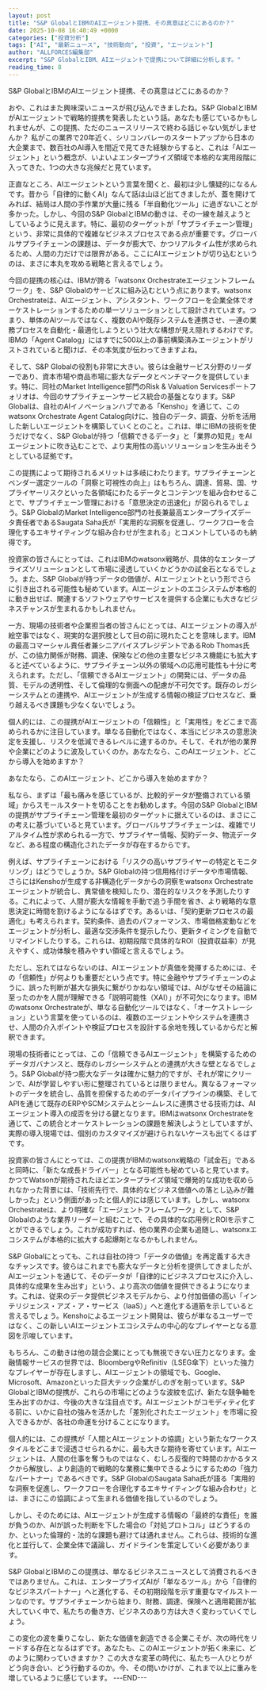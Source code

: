 ```yaml
---
layout: post
title: "S&P GlobalとIBMのAIエージェント提携、その真意はどこにあるのか？"
date: 2025-10-08 16:40:49 +0000
categories: ["投資分析"]
tags: ["AI", "最新ニュース", "技術動向", "投資", "エージェント"]
author: "ALLFORCES編集部"
excerpt: "S&P GlobalとIBM、AIエージェントで提携について詳細に分析します。"
reading_time: 8
---
```


S&P GlobalとIBMのAIエージェント提携、その真意はどこにあるのか？

おや、これはまた興味深いニュースが飛び込んできましたね。S&P GlobalとIBMがAIエージェントで戦略的提携を発表したという話。あなたも感じているかもしれませんが、この提携、ただのニュースリリースで終わる話じゃない気がしませんか？ 私がこの業界で20年近く、シリコンバレーのスタートアップから日本の大企業まで、数百社のAI導入を間近で見てきた経験からすると、これは「AIエージェント」という概念が、いよいよエンタープライズ領域で本格的な実用段階に入ってきた、1つの大きな兆候だと見ています。

正直なところ、AIエージェントという言葉を聞くと、最初は少し懐疑的になるんです。昔から「自律的に動くAI」なんて話は山ほど出てきましたが、蓋を開けてみれば、結局は人間の手作業が大量に残る「半自動化ツール」に過ぎないことが多かった。しかし、今回のS&P GlobalとIBMの動きは、その一線を越えようとしているように見えます。特に、最初のターゲットが「サプライチェーン管理」という、非常に具体的で複雑なビジネスプロセスである点が重要です。グローバルサプライチェーンの課題は、データが膨大で、かつリアルタイム性が求められるため、人間の力だけでは限界がある。ここにAIエージェントが切り込むというのは、まさに本丸を攻める戦略と言えるでしょう。

今回の提携の核心は、IBMが誇る「watsonx Orchestrateエージェントフレームワーク」を、S&P Globalのサービスに組み込むという点にあります。watsonx Orchestrateは、AIエージェント、アシスタント、ワークフローを企業全体でオーケストレーションするための単一ソリューションとして設計されています。つまり、単体のAIツールではなく、複数のAIや既存システムを連携させ、一連の業務プロセスを自動化・最適化しようという壮大な構想が見え隠れするわけです。IBMの「Agent Catalog」にはすでに500以上の事前構築済みエージェントがリストされていると聞けば、その本気度が伝わってきますよね。

そして、S&P Globalの役割も非常に大きい。彼らは金融サービス分野のリーダーであり、資本市場や商品市場に膨大なデータとベンチマークを提供しています。特に、同社のMarket Intelligence部門のRisk & Valuation Servicesポートフォリオは、今回のサプライチェーンサービス統合の基盤となります。S&P Globalは、自社のAIイノベーションハブである「Kensho」を通じて、このwatsonx Orchestrate Agent Catalog向けに、独自のデータ、調査、分析を活用した新しいエージェントを構築していくとのこと。これは、単にIBMの技術を使うだけでなく、S&P Globalが持つ「信頼できるデータ」と「業界の知見」をAIエージェントに吹き込むことで、より実用性の高いソリューションを生み出そうとしている証拠です。

この提携によって期待されるメリットは多岐にわたります。サプライチェーンとベンダー選定ツールの「洞察と可視性の向上」はもちろん、調達、貿易、国、サプライヤーリスクといった各領域にわたるデータとコンテンツを組み合わせることで、サプライチェーン管理における「意思決定の迅速化」が図られるでしょう。S&P GlobalのMarket Intelligence部門の社長兼最高エンタープライズデータ責任者であるSaugata Saha氏が「実用的な洞察を促進し、ワークフローを合理化するエキサイティングな組み合わせが生まれる」とコメントしているのも納得です。

投資家の皆さんにとっては、これはIBMのwatsonx戦略が、具体的なエンタープライズソリューションとして市場に浸透していくかどうかの試金石となるでしょう。また、S&P Globalが持つデータの価値が、AIエージェントという形でさらに引き出される可能性も秘めています。AIエージェントのエコシステムが本格的に動き出せば、関連するソフトウェアやサービスを提供する企業にも大きなビジネスチャンスが生まれるかもしれません。

一方、現場の技術者や企業担当者の皆さんにとっては、AIエージェントの導入が絵空事ではなく、現実的な選択肢として目の前に現れたことを意味します。IBMの最高コマーシャル責任者兼シニアバイスプレジデントであるRob Thomas氏が、この協力関係が財務、調達、保険などの他の主要なビジネス機能にも拡大すると述べているように、サプライチェーン以外の領域への応用可能性も十分に考えられます。ただし、「信頼できるAIエージェント」の開発には、データの品質、モデルの透明性、そして倫理的な側面への配慮が不可欠です。既存のレガシーシステムとの連携や、AIエージェントが生成する情報の検証プロセスなど、乗り越えるべき課題も少なくないでしょう。

個人的には、この提携がAIエージェントの「信頼性」と「実用性」をどこまで高められるかに注目しています。単なる自動化ではなく、本当にビジネスの意思決定を支援し、リスクを低減できるレベルに達するのか。そして、それが他の業界や企業にどのように波及していくのか。あなたなら、このAIエージェント、どこから導入を始めますか？

あなたなら、このAIエージェント、どこから導入を始めますか？

私なら、まずは「最も痛みを感じているが、比較的データが整備されている領域」からスモールスタートを切ることをお勧めします。今回のS&P GlobalとIBMの提携がサプライチェーン管理を最初のターゲットに据えているのは、まさにこの考えに基づいていると見ています。グローバルサプライチェーンは、複雑でリアルタイム性が求められる一方で、サプライヤー情報、契約データ、物流データなど、ある程度の構造化されたデータが存在するからです。

例えば、サプライチェーンにおける「リスクの高いサプライヤーの特定とモニタリング」はどうでしょうか。S&P Globalの持つ信用格付けデータや市場情報、さらにはKenshoが生成する非構造化データからの洞察をwatsonx Orchestrateエージェントが統合し、異常値を検知したり、潜在的なリスクを予測したりする。これによって、人間が膨大な情報を手動で追う手間を省き、より戦略的な意思決定に時間を割けるようになるはずです。あるいは、「契約更新プロセスの最適化」も考えられます。契約条件、過去のパフォーマンス、市場価格変動などをエージェントが分析し、最適な交渉条件を提示したり、更新タイミングを自動でリマインドしたりする。これらは、初期段階で具体的なROI（投資収益率）が見えやすく、成功体験を積みやすい領域と言えるでしょう。

ただし、忘れてはならないのは、AIエージェントが真価を発揮するためには、その「信頼性」が何よりも重要だという点です。特に金融やサプライチェーンのように、誤った判断が甚大な損失に繋がりかねない領域では、AIがなぜその結論に至ったのかを人間が理解できる「説明可能性（XAI）」が不可欠になります。IBMのwatsonx Orchestrateが、単なる自動化ツールではなく、「オーケストレーション」という言葉を使っているのは、複数のエージェントやシステムを連携させ、人間の介入ポイントや検証プロセスを設計する余地を残しているからだと解釈できます。

現場の技術者にとっては、この「信頼できるAIエージェント」を構築するためのデータガバナンスと、既存のレガシーシステムとの連携が大きな壁となるでしょう。S&P Globalが持つ膨大なデータは確かに魅力的ですが、それが常にクリーンで、AIが学習しやすい形に整理されているとは限りません。異なるフォーマットのデータを統合し、品質を担保するためのデータパイプラインの構築、そしてAPIを通じて既存のERPやSCMシステムとシームレスに連携させる技術力は、AIエージェント導入の成否を分ける鍵となります。IBMはwatsonx Orchestrateを通じて、この統合とオーケストレーションの課題を解決しようとしていますが、実際の導入現場では、個別のカスタマイズが避けられないケースも出てくるはずです。

投資家の皆さんにとっては、この提携がIBMのwatsonx戦略の「試金石」であると同時に、「新たな成長ドライバー」となる可能性も秘めていると見ています。かつてWatsonが期待されたほどエンタープライズ領域で爆発的な成功を収められなかった背景には、「技術先行で、具体的なビジネス価値への落とし込みが難しかった」という側面があったと個人的には感じています。しかし、watsonx Orchestrateは、より明確な「エージェントフレームワーク」として、S&P Globalのような業界リーダーと組むことで、その具体的な応用例とROIを示すことができるでしょう。これが成功すれば、他の業界の企業も追随し、watsonxエコシステムが本格的に拡大する起爆剤となるかもしれません。

S&P Globalにとっても、これは自社の持つ「データの価値」を再定義する大きなチャンスです。彼らはこれまでも膨大なデータと分析を提供してきましたが、AIエージェントを通じて、そのデータが「自律的にビジネスプロセスに介入し、具体的な成果を生み出す」という、より高次の価値を提供できるようになります。これは、従来のデータ提供ビジネスモデルから、より付加価値の高い「インテリジェンス・アズ・ア・サービス（IaaS）」へと進化する道筋を示していると言えるでしょう。Kenshoによるエージェント開発は、彼らが単なるユーザーではなく、この新しいAIエージェントエコシステムの中心的なプレイヤーとなる意図を示唆しています。

もちろん、この動きは他の競合企業にとっても無視できない圧力となります。金融情報サービスの世界では、BloombergやRefinitiv（LSEG傘下）といった強力なプレイヤーが存在しますし、AIエージェントの領域でも、Google、Microsoft、Amazonといった巨大テック企業がしのぎを削っています。S&P GlobalとIBMの提携が、これらの市場にどのような波紋を広げ、新たな競争軸を生み出すのかは、今後の大きな注目点です。AIエージェントがコモディティ化する前に、いかに自社の強みを活かした「差別化されたエージェント」を市場に投入できるかが、各社の命運を分けることになります。

個人的には、この提携が「人間とAIエージェントの協調」という新たなワークスタイルをどこまで浸透させられるかに、最も大きな期待を寄せています。AIエージェントは、人間の仕事を奪うものではなく、むしろ反復的で時間のかかるタスクから解放し、より創造的で戦略的な業務に集中できるようにするための「強力なパートナー」であるべきです。S&P GlobalのSaugata Saha氏が語る「実用的な洞察を促進し、ワークフローを合理化するエキサイティングな組み合わせ」とは、まさにこの協調によって生まれる価値を指しているのでしょう。

しかし、そのためには、AIエージェントが生成する情報の「最終的な責任」を誰が負うのか、AIが誤った判断を下した場合の「対処プロトコル」はどうするのか、といった倫理的・法的な課題も避けては通れません。これらは、技術的な進化と並行して、企業全体で議論し、ガイドラインを策定していく必要があります。

S&P GlobalとIBMのこの提携は、単なるビジネスニュースとして消費されるべきではありません。これは、エンタープライズAIが「単なるツール」から「自律的なビジネスパートナー」へと進化する、その初期段階を示す重要なマイルストーンなのです。サプライチェーンから始まり、財務、調達、保険へと適用範囲が拡大していく中で、私たちの働き方、ビジネスのあり方は大きく変わっていくでしょう。

この変化の波を乗りこなし、新たな価値を創造できる企業こそが、次の時代をリードする存在となるはずです。あなたも、このAIエージェントが拓く未来に、どのように関わっていきますか？ この大きな変革の時代に、私たち一人ひとりがどう向き合い、どう行動するのか。今、その問いかけが、これまで以上に重みを増しているように感じています。
---END---